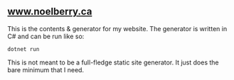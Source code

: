 ## www.noelberry.ca

This is the contents & generator for my website. The generator is written in C# and can be run like so:

```
dotnet run
```

This is not meant to be a full-fledge static site generator. It just does the bare minimum that I need.
